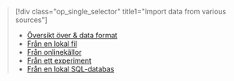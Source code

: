 > [!div class="op_single_selector" title1="Import data from various sources"]
> * [Översikt över & data format](../articles/machine-learning/machine-learning-data-science-import-data.md)
> * [Från en lokal fil](../articles/machine-learning/machine-learning-import-data-from-local-file.md)
> * [Från onlinekällor](../articles/machine-learning/machine-learning-import-data-from-online-sources.md)
> * [Från ett experiment](../articles/machine-learning/machine-learning-import-data-from-an-experiment.md)
> * [Från en lokal SQL-databas](../articles/machine-learning/machine-learning-use-data-from-an-on-premises-sql-server.md)
>  


